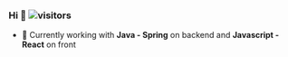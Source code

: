 ### Hi  👋  ![visitors](https://visitor-badge.glitch.me/badge?page_id=https://github.com/iKinsure)
- 👀 Currently working with **Java - Spring** on backend and **Javascript - React** on front
